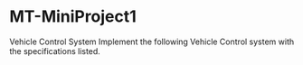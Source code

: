 # MT-MiniProject1
Vehicle Control System
Implement the following Vehicle Control system with the specifications listed.
